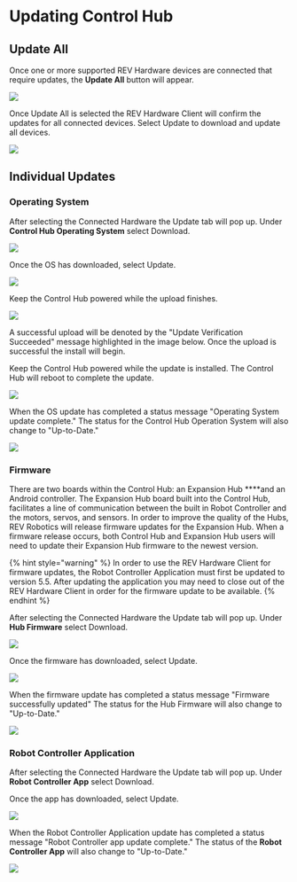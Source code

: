 # Updating Control Hub

## Update All

Once one or more supported REV Hardware devices are connected that require updates, the **Update All** button will appear.

![](../.gitbook/assets/hardware-tab-hardware-detected-update-required.svg)

Once Update All is selected the REV Hardware Client will confirm the updates for all connected devices. Select Update to download and update all devices.

![](../.gitbook/assets/hardware-tab-update-all.svg)

## Individual Updates

### Operating System

After selecting the Connected Hardware the Update tab will pop up. Under **Control Hub Operating System** select Download.

![](../.gitbook/assets/updateos-click-download.svg)

Once the OS has downloaded, select Update.

![](../.gitbook/assets/updateos-click-update.svg)

Keep the Control Hub powered while the upload finishes.

![](../.gitbook/assets/updateos-upload.svg)

A successful upload will be denoted by the "Update Verification Succeeded" message highlighted in the image below. Once the upload is successful the install will begin.

Keep the Control Hub powered while the update is installed. The Control Hub will reboot to complete the update.

![](../.gitbook/assets/updateos-install.svg)

When the OS update has completed a status message "Operating System update complete." The status for the Control Hub Operation System will also change to "Up-to-Date."

![](../.gitbook/assets/updateos-final-step.svg)

### Firmware

There are two boards within the Control Hub: an Expansion Hub \*\*\*\*and an Android controller. The Expansion Hub board built into the Control Hub, facilitates a line of communication between the built in Robot Controller and the motors, servos, and sensors. In order to improve the quality of the Hubs, REV Robotics will release firmware updates for the Expansion Hub. When a firmware release occurs, both Control Hub and Expansion Hub users will need to update their Expansion Hub firmware to the newest version.

{% hint style="warning" %}
In order to use the REV Hardware Client for firmware updates, the Robot Controller Application must first be updated to version 5.5. After updating the application you may need to close out of the REV Hardware Client in order for the firmware update to be available.
{% endhint %}

After selecting the Connected Hardware the Update tab will pop up. Under **Hub Firmware** select Download.

![](../.gitbook/assets/frimware-update-start.svg)

Once the firmware has downloaded, select Update.

![](../.gitbook/assets/frimware-update-update.svg)

When the firmware update has completed a status message "Firmware successfully updated" The status for the Hub Firmware will also change to "Up-to-Date."

![](../.gitbook/assets/frimware-update-complete.svg)

### Robot Controller Application

After selecting the Connected Hardware the Update tab will pop up. Under **Robot Controller App** select Download.

Once the app has downloaded, select Update.

![](../.gitbook/assets/updatapk-click-update.svg)

When the Robot Controller Application update has completed a status message "Robot Controller app update complete." The status of the **Robot Controller App** will also change to "Up-to-Date."

![](../.gitbook/assets/updatapk-done.svg)

##
